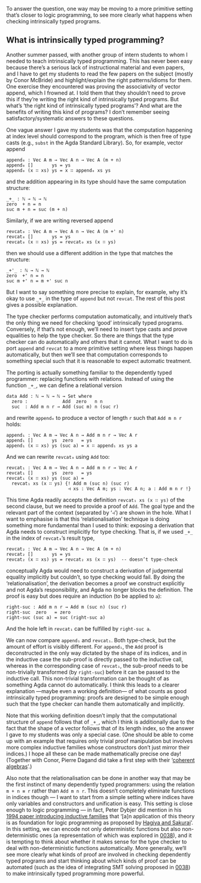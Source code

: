 To answer the question, one way may be moving to a more primitive setting that’s closer to logic programming, to see more clearly what happens when checking intrinsically typed programs.

## What is intrinsically typed programming?

Another summer passed, with another group of intern students to whom I needed to teach intrinsically typed programming.
This has never been easy because there’s a serious lack of instructional material and even papers, and I have to get my students to read the few papers on the subject (mostly by Conor McBride) and highlight/explain the right patterns/idioms for them.
One exercise they encountered was proving the associativity of vector append, which I frowned at.
I told them that they shouldn’t need to prove this if they’re writing the right kind of intrinsically typed programs.
But what’s ‘the right kind of intrinsically typed programs’?
And what are the benefits of writing this kind of programs?
I don’t remember seeing satisfactory/systematic answers to these questions.

One vague answer I gave my students was that the computation happening at index level should correspond to the program, which is then free of type casts (e.g., `subst` in the Agda Standard Library).
So, for example, vector append
```
append₀ : Vec A m → Vec A n → Vec A (m + n)
append₀ []       ys = ys
append₀ (x ∷ xs) ys = x ∷ append₀ xs ys
```
and the addition appearing in its type should have the same computation structure:
```
_+_ : ℕ → ℕ → ℕ
zero  + n = n
suc m + n = suc (m + n)
```
Similarly, if we are writing reversed append
```
revcat₀ : Vec A m → Vec A n → Vec A (m +' n)
revcat₀ []       ys = ys
revcat₀ (x ∷ xs) ys = revcat₀ xs (x ∷ ys)
```
then we should use a different addition in the type that matches the structure:
```
_+'_ : ℕ → ℕ → ℕ
zero  +' n = n
suc m +' n = m +' suc n
```
But I want to say something more precise to explain, for example, why it’s okay to use `_+_` in the type of `append` but not `revcat`.
The rest of this post gives a possible explanation.

The type checker performs computation automatically, and intuitively that’s the only thing we need for checking ‘good’ intrinsically typed programs.
Conversely, if that’s not enough, we’ll need to insert type casts and prove equalities to help the type checker.
So there are things that the type checker can do automatically and others that it cannot.
What I want to do is port `append` and `revcat` to a more primitive setting where less things happen automatically, but then we’ll see that computation corresponds to something special such that it is reasonable to expect automatic treatment.

The porting is actually something familiar to the dependently typed programmer: replacing functions with relations.
Instead of using the function `_+_`, we can define a relational version
```
data Add : ℕ → ℕ → ℕ → Set where
  zero :             Add  zero   n n
  suc  : Add m n r → Add (suc m) n (suc r)
```
and rewrite `append₀` to produce a vector of length `r` such that `Add m n r` holds:
```
append₁ : Vec A m → Vec A n → Add m n r → Vec A r
append₁ []       ys  zero   = ys
append₁ (x ∷ xs) ys (suc a) = x ∷ append₁ xs ys a
```
And we can rewrite `revcat₀` using `Add` too:
```
revcat₁ : Vec A m → Vec A n → Add m n r → Vec A r
revcat₁ []       ys  zero   = ys
revcat₁ (x ∷ xs) ys (suc a) =
  revcat₁ xs (x ∷ ys) {! Add m (suc n) (suc r)
                       ⊣ xs : Vec A m; ys : Vec A n; a : Add m n r !}
```
This time Agda readily accepts the definition `revcat₁ xs (x ∷ ys)` of the second clause, but we need to provide a proof of `Add`.
The goal type and the relevant part of the context (separated by ‘`⊣`’) are shown in the hole.
What I want to emphasise is that this ‘relationalisation’ technique is doing something more fundamental than I used to think: exposing a derivation that Agda needs to construct implicitly for type checking.
That is, if we used `_+_` in the index of `revcat₀`’s result type,
```
revcat₂ : Vec A m → Vec A n → Vec A (m + n)
revcat₂ []       ys = ys
revcat₂ (x ∷ xs) ys = revcat₂ xs (x ∷ ys)  -- doesn’t type-check
```
conceptually Agda would need to construct a derivation of judgemental equality implicitly but couldn’t, so type checking would fail.
By doing the ‘relationalisation’, the derivation becomes a proof we construct explicitly and not Agda’s responsibility, and Agda no longer blocks the definition.
The proof is easy but does require an induction (to be applied to `a`):
```
right-suc : Add m n r → Add m (suc n) (suc r)
right-suc  zero   = zero
right-suc (suc a) = suc (right-suc a)
```
And the hole left in `revcat₁` can be fulfilled by `right-suc a`.

We can now compare `append₁` and `revcat₁`.
Both type-check, but the amount of effort is visibly different.
For `append₁`, the `Add` proof is deconstructed in the only way dictated by the shape of its indices, and in the inductive case the sub-proof is directly passed to the inductive call, whereas in the corresponding case of `revcat₁`, the sub-proof needs to be non-trivially transformed (by `right-suc`) before it can be passed to the inductive call.
This non-trivial transformation can be thought of as something Agda cannot do automatically.
I think this leads to a clearer explanation —maybe even a working definition— of what counts as good intrinsically typed programming: proofs are designed to be simple enough such that the type checker can handle them automatically and implicitly.

Note that this working definition doesn’t imply that the computational structure of `append` follows that of `_+_`, which I think is additionally due to the fact that the shape of a vector follows that of its length index, so the answer I gave to my students was only a special case.
(One should be able to come up with an example that requires only trivial proof manipulation but involves more complex inductive families whose constructors don’t just mirror their indices.)
I hope all these can be made mathematically precise one day!
(Together with Conor, Pierre Dagand did take a first step with their ‘[coherent algebras](https://doi.org/10.1017/S0956796814000069)’.)

Also note that the relationalisation can be done in another way that may be the first instinct of many dependently typed programmers: using the relation `m + n ≡ r` rather than `Add m n r`.
This doesn’t completely eliminate functions in indices though — I want to start from a simple setting where indices have only variables and constructors and unification is easy.
This setting is close enough to logic programming — in fact, Peter Dybjer did mention in his [1994 paper introducing inductive families](https://doi.org/10.1007/BF01211308) that ‘[a]n application of this theory is as foundation for logic programming as proposed by [Hagiya and Sakurai](https://doi.org/10.1007/BF03037052)’.
In this setting, we can encode not only deterministic functions but also non-deterministic ones (a representation of which was explored in [0038](/blog/0038/)), and it is tempting to think about whether it makes sense for the type checker to deal with non-deterministic functions automatically.
More generally, we’ll see more clearly what kinds of proof are involved in checking dependently typed programs and start thinking about which kinds of proof can be automated (such as the idea of integrating SMT solving proposed in [0038](/blog/0038/)) to make intrinsically typed programming more powerful.
